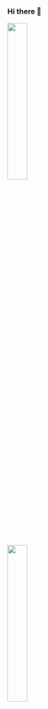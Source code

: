 ### Hi there 👋

<a href="https://github.com/P4UL-M">
  <img align="center" src="https://github-readme-stats.vercel.app/api?username=P4UL-M" style="width:30%;" />
</a>
<br />
<a href="https://github.com/P4UL-M">
  <img align="center" src="https://github-readme-stats.vercel.app/api/top-langs/?username=P4UL-M" style="width:30%;" />
</a>
